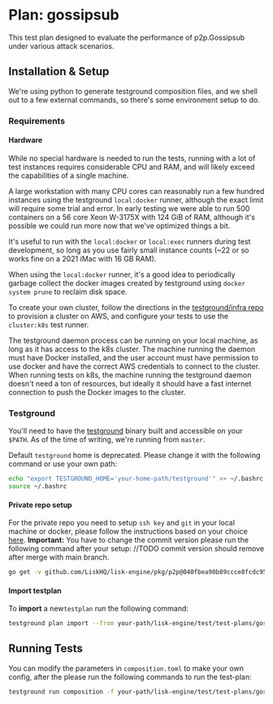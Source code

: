 # Plan: gossipsub

This test plan designed to evaluate the performance of p2p.Gossipsub under various attack scenarios.

## Installation & Setup

We're using python to generate testground composition files, and we shell out to a few 
external commands, so there's some environment setup to do.

### Requirements

#### Hardware

While no special hardware is needed to run the tests, running with a lot of test instances requires considerable CPU and
RAM, and will likely exceed the capabilities of a single machine.

A large workstation with many CPU cores can reasonably run a few hundred instances using the testground
`local:docker` runner, although the exact limit will require some trial and error. In early testing we were able to
run 500 containers on a 56 core Xeon W-3175X with 124 GiB of RAM, although it's possible we could run more
now that we've optimized things a bit.

It's useful to run with the `local:docker` or `local:exec` runners during test development, so long as you use
fairly small instance counts (~22 or so works fine on a 2021 iMac with 16 GB RAM).

When using the `local:docker` runner, it's a good idea to periodically garbage collect the docker images created by
testground using `docker system prune` to reclaim disk space.

To create your own cluster, follow the directions in the [testground/infra repo](https://github.com/testground/infra)
to provision a cluster on AWS, and configure your tests to use the `cluster:k8s` test runner.

The testground daemon process can be running on your local machine, as long as it has access to the k8s cluster.
The machine running the daemon must have Docker installed, and the user account must have permission to use
docker and have the correct AWS credentials to connect to the cluster. 
When running tests on k8s, the machine running the testground daemon doesn't need a ton of resources,
but ideally it should have a fast internet connection to push the Docker images to the cluster.

### Testground

You'll need to have the [testground](https://github.com/testground/testground#getting-started) binary built and accessible
on your `$PATH`. As of the time of writing, we're running from `master`.

Default `testground` home is deprecated. Please change it with the following command or use your own path:
```bash
echo "export TESTGROUND_HOME='your-home-path/testground'" >> ~/.bashrc
source ~/.bashrc
```

#### Private repo setup

For the private repo you need to setup `ssh key` and `git` in your local machine or docker, please follow the instructions based on your choice [here](https://github.com/LiskHQ/lisk-engine/blob/main/test/test-plans/ping/README.md#running-tests).
**Important:** You have to change the commit version please run the following command after your setup:
//TODO commit version should remove after merge with main branch.
```bash
go get -v github.com/LiskHQ/lisk-engine/pkg/p2p@040fbea90b89ccce8fcdc95ba3ec301386020bec
```

#### Import testplan

To **import** a new`testplan` run the following command:
```bash
testground plan import --from your-path/lisk-engine/test/test-plans/gossipsub --name gossipsub
```

## Running Tests
You can modify the parameters in `composition.toml` to make your own config, after the please run the following commands to run the test-plan:
```bash
testground run composition -f your-path/lisk-engine/test/test-plans/gossipsub/composition.toml  --collect -o path-to-output
```
